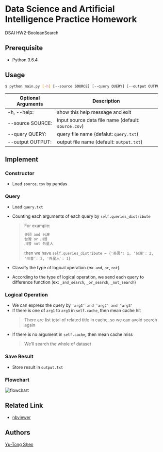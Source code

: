 # Data Science and Artificial Intelligence Practice Homework
DSAI HW2-BooleanSearch

## Prerequisite
- Python 3.6.4

## Usage
```sh
$ python main.py [-h] [--source SOURCE] [--query QUERY] [--output OUTPUT]
```
| Optional Arguments| Description|
| --- | --- |
| -h, --help: | show this help message and exit |
| --source SOURCE: | input source data file name (default: `source.csv`) |
| --query QUERY: | query file name (defalut: `query.txt`) |
| --output OUTPUT: | output file name (default: `output.txt`) |

## Implement
### Constructor
- Load `source.csv` by pandas

### Query
- Load `query.txt`
- Counting each arguments of each query by `self.queries_distribute`
  > For example:
  > ```txt
  > 美國 and 台灣
  > 台灣 or 川普
  > 川普 not 外星人
  > ```
  > then we have `self.queries_distribute = {'美國': 1, '台灣': 2, '川普': 2, '外星人': 1}`

- Classify the type of logical operation (ex: `and`, `or`, `not`)
- According to the type of logical operation, we send each query to difference function (ex: `_and_search`, `_or_search`, `_not_search`)

### Logical Operation
- We can express the query by `'arg1' and 'arg2' and 'arg3'`
- If there is one of `arg1` to `arg3` in `self.cache`, then mean cache hit
  > There are list total of related title in cache, so we can avoid search again
- If there is no argument in `self.cache`, then mean cache miss
  > We'll search the whole of dataset

### Save Result
- Store result in `output.txt`

### Flowchart
<!-- ![flowchart](https://g.gravizo.com/svg?@startuml;%28*%29%20--%3E%20%22Load%20source.csv%22%20as%20B;B%20--%3E%20%22Load%20query.txt%22%20as%20C;C%20--%3E%20%22Query%22%20as%20E;E%20-%3E%20%22Search%20the%20whole%20of%20dataset%22%20as%20G;G%20--%3E%20%22According%20to%20query,%20matching\n%20which%20title%20is%20fit%20the%20bill%22%20as%20H;H%20--%3E%20if%20%22Finish%20?%22%20then;%20%20--%3E%20[True]%20%22Store%20output.txt%22%20as%20I;else;%20%20-----%3E%20[False]%20E;endif;I%20--%3E%20%28*%29;@enduml) -->
![flowchart](https://g.gravizo.com/svg?@startuml;%28*%29%20--%3E%20%22Load%20source.csv%22%20as%20B;B%20--%3E%20%22Load%20query.txt%22%20as%20C;C%20--%3E%20%22Build%20cache%22%20as%20D;D%20--%3E%20%22Query%22%20as%20E;E%20--%3E%20if%20%22Cache%20hit%20?%22%20%20then;%20%20--%3E[True]%20%22Load%20cache,%20and\n%20only%20search%20the\n%20list%20in%20cache%22%20as%20F;else;%20%20--%3E[False]%20%22Search%20all%20dataset%22%20as%20G;endif;F%20--%3E%20%22According%20to%20query,%20matching\n%20which%20title%20is%20fit%20the%20bill%22%20as%20H;G%20--%3E%20H;H%20--%3E%20if%20%22Finish%20?%22%20then;%20%20--%3E%20[True]%20%22Store%20output.txt%22%20as%20I;else;%20%20-----%3E%20[False]%20E;endif;I%20--%3E%20%28*%29;@enduml)

## Related Link
- [nbviewer](https://nbviewer.jupyter.org/github/yutongshen/DSAI-HW2-BooleanSearch/blob/master/main.ipynb)

## Authors
[Yu-Tong Shen](https://github.com/yutongshen/)
